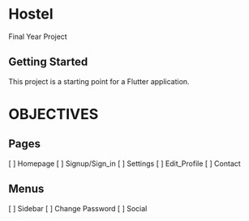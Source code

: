 # Hostel

Final Year Project
## Getting Started

This project is a starting point for a Flutter application.

# OBJECTIVES

## Pages
[ ] Homepage 
[ ] Signup/Sign_in
[ ] Settings
[ ] Edit_Profile
[ ] Contact

## Menus
[ ] Sidebar
[ ] Change Password
[ ] Social
